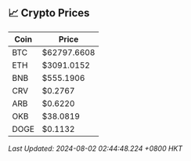 ## 📈 Crypto Prices

| Coin | Price |
| ---- | ----- |
| BTC | $62797.6608 |
| ETH | $3091.0152 |
| BNB | $555.1906 |
| CRV | $0.2767 |
| ARB | $0.6220 |
| OKB | $38.0819 |
| DOGE | $0.1132 |

_Last Updated: 2024-08-02 02:44:48.224 +0800 HKT_